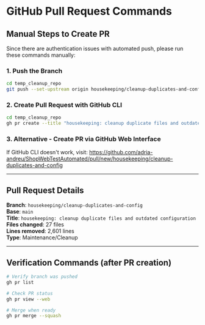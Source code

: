 # GitHub Pull Request Commands

## Manual Steps to Create PR

Since there are authentication issues with automated push, please run these commands manually:

### 1. Push the Branch
```bash
cd temp_cleanup_repo
git push --set-upstream origin housekeeping/cleanup-duplicates-and-config
```

### 2. Create Pull Request with GitHub CLI
```bash
cd temp_cleanup_repo
gh pr create --title "housekeeping: cleanup duplicate files and outdated configuration" --body-file PR_DESCRIPTION.md
```

### 3. Alternative - Create PR via GitHub Web Interface
If GitHub CLI doesn't work, visit: https://github.com/adria-andreu/ShopWebTestAutomated/pull/new/housekeeping/cleanup-duplicates-and-config

---

## Pull Request Details

**Branch**: `housekeeping/cleanup-duplicates-and-config`  
**Base**: `main`  
**Title**: `housekeeping: cleanup duplicate files and outdated configuration`  
**Files changed**: 27 files  
**Lines removed**: 2,601 lines  
**Type**: Maintenance/Cleanup  

---

## Verification Commands (after PR creation)
```bash
# Verify branch was pushed
gh pr list

# Check PR status  
gh pr view --web

# Merge when ready
gh pr merge --squash
```